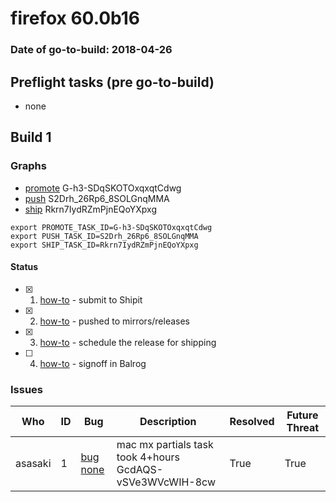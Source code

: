 # firefox 60.0b16

### Date of go-to-build: 2018-04-26

## Preflight tasks (pre go-to-build)
- none

## Build 1  

### Graphs
* [promote](https://tools.taskcluster.net/push-inspector/#/G-h3-SDqSKOTOxqxqtCdwg) G-h3-SDqSKOTOxqxqtCdwg
* [push](https://tools.taskcluster.net/push-inspector/#/S2Drh_26Rp6_8SOLGnqMMA) S2Drh_26Rp6_8SOLGnqMMA
* [ship](https://tools.taskcluster.net/push-inspector/#/Rkrn7IydRZmPjnEQoYXpxg) Rkrn7IydRZmPjnEQoYXpxg
```
export PROMOTE_TASK_ID=G-h3-SDqSKOTOxqxqtCdwg
export PUSH_TASK_ID=S2Drh_26Rp6_8SOLGnqMMA
export SHIP_TASK_ID=Rkrn7IydRZmPjnEQoYXpxg
```


#### Status
- [x] 1.  [how-to](https://wiki.mozilla.org/Release:Release_Automation_on_Mercurial:Starting_a_Release#Submit_to_Ship_It)  - submit to Shipit
- [x] 2.  [how-to](https://github.com/mozilla-releng/releasewarrior-2.0/blob/master/docs/release-promotion/desktop/howto.md#push-artifacts-to-releases-directory)  - pushed to mirrors/releases
- [x] 3.  [how-to](https://github.com/mozilla-releng/releasewarrior-2.0/blob/master/docs/release-promotion/desktop/howto.md#ship-the-release)  - schedule the release for shipping
- [ ] 4.  [how-to](https://github.com/mozilla-releng/releasewarrior-2.0/blob/master/docs/release-promotion/desktop/howto.md#obtain-sign-offs-for-changes)  - signoff in Balrog

### Issues
| Who                 | ID               | Bug                                                                 | Description                | Resolved                | Future Threat                |
| ------------------- | ---------------- | ------------------------------------------------------------------- | -------------------------- | ----------------------- | ---------------------------- |
| asasaki  | 1 | [bug none](https://bugzil.la/none)        | mac mx partials task took 4+hours GcdAQS-vSVe3WVcWIH-8cw | True | True |

